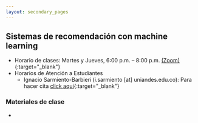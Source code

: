```yaml
---
layout: secondary_pages
---
```


## Sistemas de recomendación con machine learning


- Horario de clases: Martes y Jueves, 6:00 p.m. – 8:00 p.m. [(Zoom)](){:target="_blank"}
- Horarios de Atención a Estudiantes
	- Ignacio Sarmiento-Barbieri (i.sarmiento [at] uniandes.edu.co): Para hacer cita [click aqui](https://calendly.com/i-sarmiento/horarios-atencion-estudiantes){:target="_blank"}



### Materiales de clase


- <!--[Cuaderno Clase 1](https://github.com/ignaciomsarmiento/RecomSystemsLectures/blob/main/L01_Intro_Sistemas_Recomendac/L01_Intro_Sistemas_Recomendac.ipynb) [![Open In Colab](https://colab.research.google.com/assets/colab-badge.svg)](https://colab.research.google.com/github/ignaciomsarmiento/RecomSystemsLectures/blob/main/L01_Intro_Sistemas_Recomendac/L01_Intro_Sistemas_Recomendac.ipynb)<--



	

